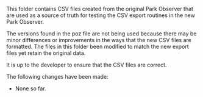 This folder contains CSV files created from the original Park Observer
that are used as a source of truth for testing the CSV export routines
in the new Park Observer.

The versions found in the poz file are not being used because there may
be minor differences or improvements in the ways that the new CSV files
are formatted.  The files in this folder been modified to match the new
export files yet retain the original data.

It is up to the developer to ensure that the CSV files are correct.

The following changes have been made:

- None so far.
